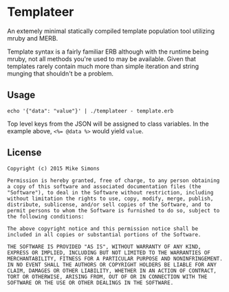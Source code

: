 # Templateer

An extemely minimal statically compiled template population tool utilizing mruby and MERB.

Template syntax is a fairly familiar ERB although with the runtime being mruby, not all methods you're used to may be available. Given that templates rarely contain much more than simple iteration and string munging that shouldn't be a problem.

## Usage
```echo '{"data": "value"}' | ./templateer - template.erb```

Top level keys from the JSON will be assigned to class variables. In the example above, `<%= @data %>` would yield `value`.

## License

```
Copyright (c) 2015 Mike Simons

Permission is hereby granted, free of charge, to any person obtaining a copy of this software and associated documentation files (the "Software"), to deal in the Software without restriction, including without limitation the rights to use, copy, modify, merge, publish, distribute, sublicense, and/or sell copies of the Software, and to permit persons to whom the Software is furnished to do so, subject to the following conditions:

The above copyright notice and this permission notice shall be included in all copies or substantial portions of the Software.

THE SOFTWARE IS PROVIDED "AS IS", WITHOUT WARRANTY OF ANY KIND, EXPRESS OR IMPLIED, INCLUDING BUT NOT LIMITED TO THE WARRANTIES OF MERCHANTABILITY, FITNESS FOR A PARTICULAR PURPOSE AND NONINFRINGEMENT. IN NO EVENT SHALL THE AUTHORS OR COPYRIGHT HOLDERS BE LIABLE FOR ANY CLAIM, DAMAGES OR OTHER LIABILITY, WHETHER IN AN ACTION OF CONTRACT, TORT OR OTHERWISE, ARISING FROM, OUT OF OR IN CONNECTION WITH THE SOFTWARE OR THE USE OR OTHER DEALINGS IN THE SOFTWARE.
```
